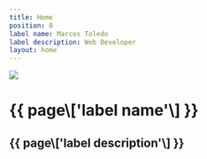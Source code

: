 ```yaml
---
title: Home
position: 0
label name: Marcos Toledo
label description: Web Developer
layout: home
---
```


<div class="home-container">
<div>
<img class="img-background" src="/uploads/landscape.jpg">
<div class="img-background-layer" ></div>
<h1 class="label-name"> {{ page\['label name'\] }} </h1>
<h2 class="label-description"> {{ page\['label description'\] }} </h2>
</div>
<div class="second-part"></div>
</div>